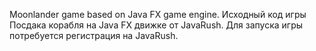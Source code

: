 Moonlander game based on Java FX game engine.
Исходный код игры Посдака корабля на Java FX движке от JavaRush. 
Для запуска игры потребуется регистрация на JavaRush.